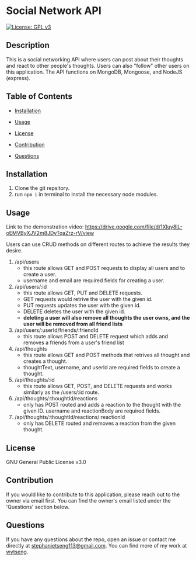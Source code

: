# Social Network API

[![License: GPL v3](https://img.shields.io/badge/License-GPLv3-blue.svg)](https://www.gnu.org/licenses/gpl-3.0)

## Description 

This is a social networking API where users can post about their thoughts and react to other people's thoughts. Users can also "follow" other users on this application. The API functions on MongoDB, Mongoose, and NodeJS (express).

## Table of Contents 

* [Installation](#installation) 

* [Usage](#Usage) 

* [License](#license) 

* [Contribution](#contribution) 

* [Questions](#questions) 

## Installation 

1. Clone the git repsitory.
2. run ```npm i``` in terminal to install the necessary node modules.

## Usage 

Link to the demonstration video: https://drive.google.com/file/d/1Xluy8lL-oEMVByXJV2m8JDyTqaZrz-rV/view 

Users can use CRUD methods on different routes to achieve the results they desire.

1. /api/users
    - this route allows GET and POST requests to display all users and to create a user. 
    - username and email are required fields for creating a user.
2. /api/users/:id
    - this route allows GET, PUT and DELETE requests.
    - GET requests would retrive the user with the given id.
    - PUT requests updates the user with the given id.
    - DELETE deletes the user with the given id.
    - **deleting a user will also remove all thoughts the user owns, and the user will be removed from all friend lists**
3. /api/users/:userId/friends/:friendId
    - this route allows POST and DELETE request which adds and removes a friends from a user's friend list
4. /api/thoughts
    - this route allows GET and POST methods that retrives all thought and creates a thought. 
    - thoughtText, username, and userId are required fields to create a thought.
5. /api/thoughts/:id
    - this route allows GET, POST, and DELETE requests and works similarly as the /users/:id route.
6. /api/thoughts/:thoughtId/reactions
    - only has POST routed and adds a reaction to the thought with the given ID. username and reactionBody are required fields. 
7. /api/thoughts/:thoughtId/reactions/:reactionId
    - only has DELETE routed and removes a reaction from the given thought.

## License 

GNU General Public License v3.0

## Contribution

If you would like to contribute to this application, please reach out to the owner via email first. You can find the owner's email listed under the 'Questions' section below.  

## Questions 
If you have any questions about the repo, open an issue or contact me directly at stephanietseng113@gmail.com. 
You can find more of my work at [wytseng](https://github.com/wytseng).
